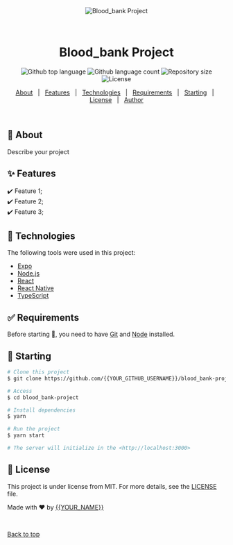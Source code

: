 <div align="center" id="top"> 
  <img src="./.github/app.gif" alt="Blood_bank Project" />

  &#xa0;

  <!-- <a href="https://blood_bankproject.netlify.app">Demo</a> -->
</div>

<h1 align="center">Blood_bank Project</h1>

<p align="center">
  <img alt="Github top language" src="https://img.shields.io/github/languages/top/{{YOUR_GITHUB_USERNAME}}/blood_bank-project?color=56BEB8">

  <img alt="Github language count" src="https://img.shields.io/github/languages/count/{{YOUR_GITHUB_USERNAME}}/blood_bank-project?color=56BEB8">

  <img alt="Repository size" src="https://img.shields.io/github/repo-size/{{YOUR_GITHUB_USERNAME}}/blood_bank-project?color=56BEB8">

  <img alt="License" src="https://img.shields.io/github/license/{{YOUR_GITHUB_USERNAME}}/blood_bank-project?color=56BEB8">

  <!-- <img alt="Github issues" src="https://img.shields.io/github/issues/{{YOUR_GITHUB_USERNAME}}/blood_bank-project?color=56BEB8" /> -->

  <!-- <img alt="Github forks" src="https://img.shields.io/github/forks/{{YOUR_GITHUB_USERNAME}}/blood_bank-project?color=56BEB8" /> -->

  <!-- <img alt="Github stars" src="https://img.shields.io/github/stars/{{YOUR_GITHUB_USERNAME}}/blood_bank-project?color=56BEB8" /> -->
</p>

<!-- Status -->

<!-- <h4 align="center"> 
	🚧  Blood_bank Project 🚀 Under construction...  🚧
</h4> 

<hr> -->

<p align="center">
  <a href="#dart-about">About</a> &#xa0; | &#xa0; 
  <a href="#sparkles-features">Features</a> &#xa0; | &#xa0;
  <a href="#rocket-technologies">Technologies</a> &#xa0; | &#xa0;
  <a href="#white_check_mark-requirements">Requirements</a> &#xa0; | &#xa0;
  <a href="#checkered_flag-starting">Starting</a> &#xa0; | &#xa0;
  <a href="#memo-license">License</a> &#xa0; | &#xa0;
  <a href="https://github.com/{{YOUR_GITHUB_USERNAME}}" target="_blank">Author</a>
</p>

<br>

## :dart: About ##

Describe your project

## :sparkles: Features ##

:heavy_check_mark: Feature 1;\
:heavy_check_mark: Feature 2;\
:heavy_check_mark: Feature 3;

## :rocket: Technologies ##

The following tools were used in this project:

- [Expo](https://expo.io/)
- [Node.js](https://nodejs.org/en/)
- [React](https://pt-br.reactjs.org/)
- [React Native](https://reactnative.dev/)
- [TypeScript](https://www.typescriptlang.org/)

## :white_check_mark: Requirements ##

Before starting :checkered_flag:, you need to have [Git](https://git-scm.com) and [Node](https://nodejs.org/en/) installed.

## :checkered_flag: Starting ##

```bash
# Clone this project
$ git clone https://github.com/{{YOUR_GITHUB_USERNAME}}/blood_bank-project

# Access
$ cd blood_bank-project

# Install dependencies
$ yarn

# Run the project
$ yarn start

# The server will initialize in the <http://localhost:3000>
```

## :memo: License ##

This project is under license from MIT. For more details, see the [LICENSE](LICENSE.md) file.


Made with :heart: by <a href="https://github.com/{{YOUR_GITHUB_USERNAME}}" target="_blank">{{YOUR_NAME}}</a>

&#xa0;

<a href="#top">Back to top</a>
